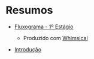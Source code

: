 # Resumos

- [Fluxograma - 1º Estágio](https://drive.google.com/file/d/1qzjr-IVPtM6ZXMZkE48nXd-jsiJe3bJe/view?usp=sharing)
  - Produzido com [Whimsical](http://whimsical.com)

- [Introdução](introducao.md)